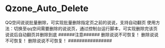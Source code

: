 # Qzone_Auto_Delete
QQ空间说说批量删除，可实现批量删除指定页之前的说说，支持自动翻页
使用方法：切换至qq空间需要删除的说说页，通过控制台运行脚本，可实现删除完该页说说后自动翻页并删除到底
######注意######
删除说说不可恢复！
删除说说不可恢复！
删除说说不可恢复！
################
